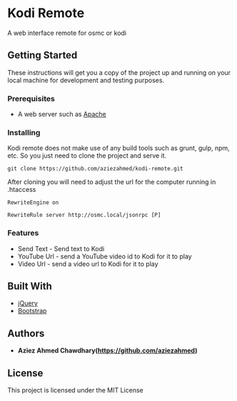 # Kodi Remote

A web interface remote for osmc or kodi

## Getting Started

These instructions will get you a copy of the project up and running on your local machine for development and testing purposes. 

### Prerequisites

* A web server such as [Apache](http://httpd.apache.org)

### Installing

Kodi remote does not make use of any build tools such as grunt, gulp, npm, etc. So you just need to clone the project and serve it.

```
git clone https://github.com/aziezahmed/kodi-remote.git
```

After cloning you will need to adjust the url for the computer running in .htaccess

```
RewriteEngine on

RewriteRule server http://osmc.local/jsonrpc [P]
```

### Features

* Send Text - Send text to Kodi
* YouTube Url - send a YouTube video id to Kodi for it to play
* Video Url - send a video url to Kodi for it to play

## Built With

* [jQuery](https://jquery.com)
* [Bootstrap](http://getbootstrap.com)

## Authors

* **Aziez Ahmed Chawdhary(https://github.com/aziezahmed)**

## License

This project is licensed under the MIT License

